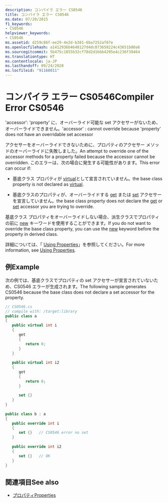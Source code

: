 ```yaml
---
description: コンパイラ エラー CS0546
title: コンパイラ エラー CS0546
ms.date: 07/20/2015
f1_keywords:
- CS0546
helpviewer_keywords:
- CS0546
ms.assetid: d259c86f-ee29-4e2d-b381-6ba7252af87e
ms.openlocfilehash: a1412936b4648127d4dc873658224c43651b00a6
ms.sourcegitcommit: 5b475c1855b32cf78d2d1bbb4295e4c236f39464
ms.translationtype: HT
ms.contentlocale: ja-JP
ms.lasthandoff: 09/24/2020
ms.locfileid: "91168011"
---
```

# <a name="compiler-error-cs0546"></a><span data-ttu-id="f718f-103">コンパイラ エラー CS0546</span><span class="sxs-lookup"><span data-stu-id="f718f-103">Compiler Error CS0546</span></span>

<span data-ttu-id="f718f-104">'accessor': 'property' に、オーバーライド可能な set アクセサーがないため、オーバーライドできません。</span><span class="sxs-lookup"><span data-stu-id="f718f-104">'accessor' : cannot override because 'property' does not have an overridable set accessor</span></span>  
  
 <span data-ttu-id="f718f-105">アクセサーをオーバーライドできないために、プロパティのアクセサー メソッドのオーバーライドに失敗しました。</span><span class="sxs-lookup"><span data-stu-id="f718f-105">An attempt to override one of the accessor methods for a property failed because the accessor cannot be overridden.</span></span> <span data-ttu-id="f718f-106">このエラーは、次の場合に発生する可能性があります。</span><span class="sxs-lookup"><span data-stu-id="f718f-106">This error can occur if:</span></span>  
  
- <span data-ttu-id="f718f-107">基底クラス プロパティが [virtual](../language-reference/keywords/virtual.md)として宣言されていません。</span><span class="sxs-lookup"><span data-stu-id="f718f-107">the base class property is not declared as [virtual](../language-reference/keywords/virtual.md).</span></span>  
  
- <span data-ttu-id="f718f-108">基底クラスのプロパティが、オーバーライドする [get](../language-reference/keywords/get.md) または [set](../language-reference/keywords/set.md) アクセサーを宣言していません。</span><span class="sxs-lookup"><span data-stu-id="f718f-108">the base class property does not declare the [get](../language-reference/keywords/get.md) or [set](../language-reference/keywords/set.md) accessor you are trying to override.</span></span>  
  
 <span data-ttu-id="f718f-109">基底クラス プロパティをオーバーライドしない場合、派生クラスでプロパティの前に [new](../language-reference/keywords/new-modifier.md) キーワードを使用することができます。</span><span class="sxs-lookup"><span data-stu-id="f718f-109">If you do not want to override the base class property, you can use the [new](../language-reference/keywords/new-modifier.md) keyword before the property in derived class.</span></span>  
  
 <span data-ttu-id="f718f-110">詳細については、「 [Using Properties](../programming-guide/classes-and-structs/using-properties.md)」を参照してください。</span><span class="sxs-lookup"><span data-stu-id="f718f-110">For more information, see [Using Properties](../programming-guide/classes-and-structs/using-properties.md).</span></span>  
  
## <a name="example"></a><span data-ttu-id="f718f-111">例</span><span class="sxs-lookup"><span data-stu-id="f718f-111">Example</span></span>  

 <span data-ttu-id="f718f-112">次の例では、基底クラスでプロパティの set アクセサーが宣言されていないため、CS0546 エラーが生成されます。</span><span class="sxs-lookup"><span data-stu-id="f718f-112">The following sample generates CS0546 because the base class does not declare a set accessor for the property.</span></span>  
  
```csharp  
// CS0546.cs  
// compile with: /target:library  
public class a  
{  
   public virtual int i  
   {  
      get  
      {  
         return 0;  
      }  
   }  
  
   public virtual int i2  
   {  
      get  
      {  
         return 0;  
      }  
  
      set {}  
   }  
}  
  
public class b : a  
{  
   public override int i  
   {  
      set {}   // CS0546 error no set  
   }  
  
   public override int i2  
   {  
      set {}   // OK  
   }  
}  
```  
  
## <a name="see-also"></a><span data-ttu-id="f718f-113">関連項目</span><span class="sxs-lookup"><span data-stu-id="f718f-113">See also</span></span>

- [<span data-ttu-id="f718f-114">プロパティ</span><span class="sxs-lookup"><span data-stu-id="f718f-114">Properties</span></span>](../programming-guide/classes-and-structs/properties.md)
